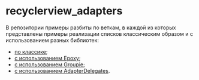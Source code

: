 # recyclerview_adapters

В репозитории примеры разбиты по веткам, в каждой из которых представлены примеры реализации списков классическим образом и с использованием разных библиотек:
* [по классике](https://github.com/appKODE/recyclerview_adapters/tree/classic);
* [с использованием Epoxy](https://github.com/appKODE/recyclerview_adapters/tree/epoxy);
* [с использованием Groupie](https://github.com/appKODE/recyclerview_adapters/tree/groupie);
* [с использованием AdapterDelegates](https://github.com/appKODE/recyclerview_adapters/tree/adapter-delegates).
